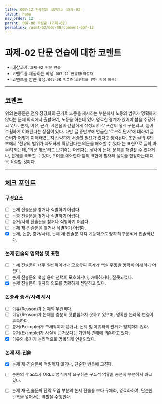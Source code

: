 ```yaml
---
title: 007-12 한유정의 코멘트b (과제-02) 
layout: home
nav_order: 12
parent: 007-08 박성준 (과제-02)
permalink: /asmt-02/007-08/comment-007-12
---
```


# 과제-02 단문 연습에 대한 코멘트

- 대상과제: `과제-02 단문 연습`
- 코멘트를 제공하는 학생: `007-12 한유정(작성자)` 
- 코멘트를 받는 학생: `007-08 박성준(코멘트를 받는 학생 이름)` 

---

## 코멘트

위의 논증문은 전유 정당화의 근거로 노동을 제시하는 부분에서 노동의 범위가 명확하지 않다는 문제 의식에서 출발하여, 노동을 하는데 있어 명료한 경계가 있어야 함을 주장하고 있다. 논제, 이유, 근거, 재진술이 간결하게 작성되어 각 구간이 쉽게 구분되고, 글이 수월하게 이해된다는 장점이 있다. 다만 글 중반부에 언급한 '로크적 단서'에 대하여 글쓴이가 어떻게 이해하였는지 간략하게 서술할 필요가 있다고 생각된다. 또한  글의 후반부에서 '전유의 범위가 과도하게 확장된다는 의문을 해소할 수 있다'는 표현으로 글이 마무리 되는데, '의문 해소'라고 보기에는 어렵다는 생각이 든다. 문제를 해결할 수 있다거나, 한계를 극복할 수 있다, 우려를 해소한다 등의 표현이 필자의 생각을 전달하는데 더욱 적절할 것이다.  

---

## 체크 포인트

### **구성요소**
- [ ] 논제 진술문을 찾거나 식별하기 어렵다.
- [ ] 논증 진술문을 찾거나 식별하기 어렵다.
- [ ] 증거/사례 진술문을 찾거나 식별하기 어렵다.
- [ ] 논제 재-진술문을 찾거나 식별하기 어렵다.
- [x] 논제, 논증, 증거/사례, 논제 재-진술문 각각 기능적으로 명확히 구분되어 진술되었다.

### **논제 진술의 명확성 및 표현**  
- [ ] 논제 진술문이 너무 일반적이거나 모호하여 독자가 핵심 주장을 명확히 이해하기 어렵다.  
- [ ] 논제 진술문의 핵심 용어 선택이 모호하거나, 애매하거나, 잘못되었다.  
- [x] 논제 진술문이 필자의 의도를 명확하게 전달하고 있다.  

### **논증과 증거/사례 제시**  
- [ ] 이유(Reason)가 논제와 무관하다.
- [ ] 이유(Reason)가 논제를 충분히 뒷받침하지 못하고 있으며, 명확한 논리적 연결이 부족하다.  
- [ ] 증거(Example)가 구체적이지 않거나, 논제 및 이유와의 관계가 명확하지 않다. 
- [ ] 증거(Example)가 사실적 근거보다는 개인적 견해에 의존하고 있다.  
- [x] 이유와 증거가 논리적으로 명확하게 연결되었다.  

### **논제 재-진술**  
- [x] 논제 재-진술문이 적절하지 않거나, 단순한 반복에 그친다.   
- [ ] 논증의 각 요소가 OREO 형식에서 요구하는 구조적 역할을 충분히 수행하지 않고 있다.  
- [ ] 논제 재-진술문이 단락 도입 부분의 논제 진술을 보다 구체화, 명료화하여, 단순한 반복을 넘어서는 역할을 수행한다.  


